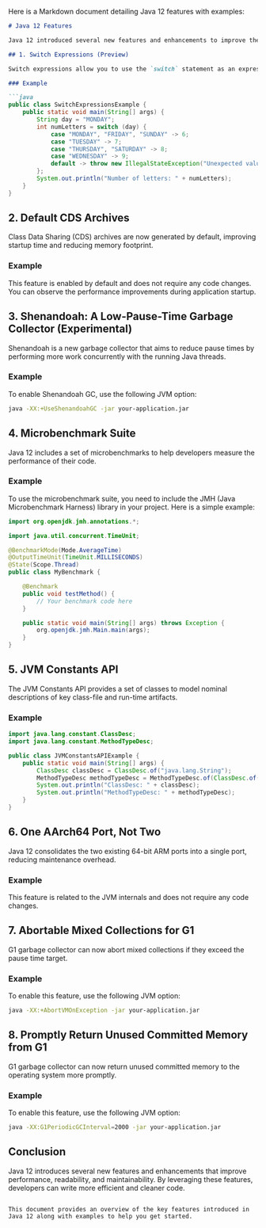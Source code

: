 Here is a Markdown document detailing Java 12 features with examples:

```markdown
# Java 12 Features

Java 12 introduced several new features and enhancements to improve the developer experience. Below are some of the key features along with examples to help you understand and use them effectively.

## 1. Switch Expressions (Preview)

Switch expressions allow you to use the `switch` statement as an expression, which can return a value. This feature simplifies the syntax and makes the code more readable.

### Example

```java
public class SwitchExpressionsExample {
    public static void main(String[] args) {
        String day = "MONDAY";
        int numLetters = switch (day) {
            case "MONDAY", "FRIDAY", "SUNDAY" -> 6;
            case "TUESDAY" -> 7;
            case "THURSDAY", "SATURDAY" -> 8;
            case "WEDNESDAY" -> 9;
            default -> throw new IllegalStateException("Unexpected value: " + day);
        };
        System.out.println("Number of letters: " + numLetters);
    }
}
```

## 2. Default CDS Archives

Class Data Sharing (CDS) archives are now generated by default, improving startup time and reducing memory footprint.

### Example

This feature is enabled by default and does not require any code changes. You can observe the performance improvements during application startup.

## 3. Shenandoah: A Low-Pause-Time Garbage Collector (Experimental)

Shenandoah is a new garbage collector that aims to reduce pause times by performing more work concurrently with the running Java threads.

### Example

To enable Shenandoah GC, use the following JVM option:

```sh
java -XX:+UseShenandoahGC -jar your-application.jar
```

## 4. Microbenchmark Suite

Java 12 includes a set of microbenchmarks to help developers measure the performance of their code.

### Example

To use the microbenchmark suite, you need to include the JMH (Java Microbenchmark Harness) library in your project. Here is a simple example:

```java
import org.openjdk.jmh.annotations.*;

import java.util.concurrent.TimeUnit;

@BenchmarkMode(Mode.AverageTime)
@OutputTimeUnit(TimeUnit.MILLISECONDS)
@State(Scope.Thread)
public class MyBenchmark {

    @Benchmark
    public void testMethod() {
        // Your benchmark code here
    }

    public static void main(String[] args) throws Exception {
        org.openjdk.jmh.Main.main(args);
    }
}
```

## 5. JVM Constants API

The JVM Constants API provides a set of classes to model nominal descriptions of key class-file and run-time artifacts.

### Example

```java
import java.lang.constant.ClassDesc;
import java.lang.constant.MethodTypeDesc;

public class JVMConstantsAPIExample {
    public static void main(String[] args) {
        ClassDesc classDesc = ClassDesc.of("java.lang.String");
        MethodTypeDesc methodTypeDesc = MethodTypeDesc.of(ClassDesc.of(void.class), ClassDesc.of(String.class));
        System.out.println("ClassDesc: " + classDesc);
        System.out.println("MethodTypeDesc: " + methodTypeDesc);
    }
}
```

## 6. One AArch64 Port, Not Two

Java 12 consolidates the two existing 64-bit ARM ports into a single port, reducing maintenance overhead.

### Example

This feature is related to the JVM internals and does not require any code changes.

## 7. Abortable Mixed Collections for G1

G1 garbage collector can now abort mixed collections if they exceed the pause time target.

### Example

To enable this feature, use the following JVM option:

```sh
java -XX:+AbortVMOnException -jar your-application.jar
```

## 8. Promptly Return Unused Committed Memory from G1

G1 garbage collector can now return unused committed memory to the operating system more promptly.

### Example

To enable this feature, use the following JVM option:

```sh
java -XX:G1PeriodicGCInterval=2000 -jar your-application.jar
```

## Conclusion

Java 12 introduces several new features and enhancements that improve performance, readability, and maintainability. By leveraging these features, developers can write more efficient and cleaner code.
```

This document provides an overview of the key features introduced in Java 12 along with examples to help you get started.
